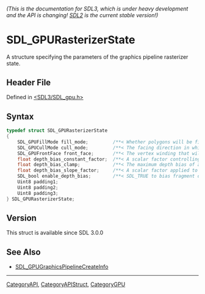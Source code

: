 ###### (This is the documentation for SDL3, which is under heavy development and the API is changing! [SDL2](https://wiki.libsdl.org/SDL2/) is the current stable version!)
# SDL_GPURasterizerState

A structure specifying the parameters of the graphics pipeline rasterizer state.

## Header File

Defined in [<SDL3/SDL_gpu.h>](https://github.com/libsdl-org/SDL/blob/main/include/SDL3/SDL_gpu.h)

## Syntax

```c
typedef struct SDL_GPURasterizerState
{
    SDL_GPUFillMode fill_mode;         /**< Whether polygons will be filled in or drawn as lines. */
    SDL_GPUCullMode cull_mode;         /**< The facing direction in which triangles will be culled. */
    SDL_GPUFrontFace front_face;       /**< The vertex winding that will cause a triangle to be determined as front-facing. */
    float depth_bias_constant_factor;  /**< A scalar factor controlling the depth value added to each fragment. */
    float depth_bias_clamp;            /**< The maximum depth bias of a fragment. */
    float depth_bias_slope_factor;     /**< A scalar factor applied to a fragment's slope in depth calculations. */
    SDL_bool enable_depth_bias;        /**< SDL_TRUE to bias fragment depth values. */
    Uint8 padding1;
    Uint8 padding2;
    Uint8 padding3;
} SDL_GPURasterizerState;
```

## Version

This struct is available since SDL 3.0.0

## See Also

- [SDL_GPUGraphicsPipelineCreateInfo](SDL_GPUGraphicsPipelineCreateInfo)

----
[CategoryAPI](CategoryAPI), [CategoryAPIStruct](CategoryAPIStruct), [CategoryGPU](CategoryGPU)

